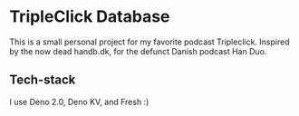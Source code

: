 # TripleClick Database

This is a small personal project for my favorite podcast Tripleclick.
Inspired by the now dead handb.dk, for the defunct Danish podcast Han Duo.

## Tech-stack
I use Deno 2.0, Deno KV, and Fresh :)
